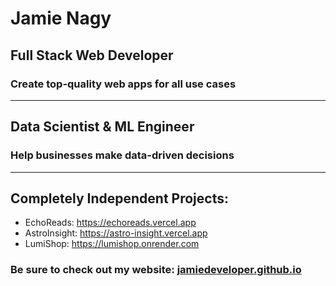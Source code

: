 # Jamie Nagy

## Full Stack Web Developer
### Create top-quality web apps for all use cases

---

## Data Scientist & ML Engineer
### Help businesses make data-driven decisions

---
## Completely Independent Projects:

- EchoReads: https://echoreads.vercel.app
- AstroInsight: https://astro-insight.vercel.app
- LumiShop: https://lumishop.onrender.com

### Be sure to check out my website: [jamiedeveloper.github.io](https://jamiedeveloper.github.io/)




<!--
**JamieDeveloper/JamieDeveloper** is a ✨ _special_ ✨ repository because its `README.md` (this file) appears on your GitHub profile.

Here are some ideas to get you started:

- 🔭 I’m currently working on ...
- 🌱 I’m currently learning ...
- 👯 I’m looking to collaborate on ...
- 🤔 I’m looking for help with ...
- 💬 Ask me about ...
- 📫 How to reach me: ...
- 😄 Pronouns: ...
- ⚡ Fun fact: ...
-->
